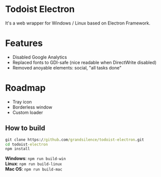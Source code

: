 # Todoist Electron
It's a web wrapper for Windows / Linux based on Electron Framework.

# Features
- Disabled Google Analytics
- Replaced fonts to GDI-safe (nice readable when DirectWrite disabled)
- Removed anoyable elements: social, "all tasks done"

# Roadmap
- Tray icon
- Borderless window
- Custom loader

## How to build
```cmd
git clone https://github.com/grandsilence/todoist-electron.git
cd todoist-electron
npm install
```
**Windows**: `npm run build-win`  
**Linux**: `npm run build-linux`  
**Mac OS**: `npm run build-mac`